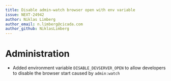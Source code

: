 ```yaml
---
title: Disable admin-watch browser open with env variable
issue: NEXT-24942
author: Niklas Limberg
author_email: n.limberg@cicada.com
author_github: NiklasLimberg
---
```

# Administration
* Added environment variable `DISABLE_DEVSERVER_OPEN` to allow developers to disable the browser start caused by `admin:watch`
